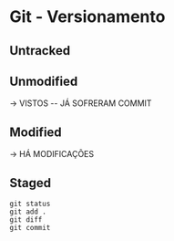 # Git - Versionamento

## Untracked

## Unmodified

-> VISTOS -- JÁ SOFRERAM COMMIT

## Modified

-> HÁ MODIFICAÇÕES

## Staged

```
git status
git add .
git diff
git commit

```
